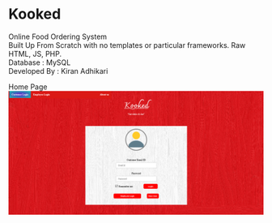 # Kooked

Online Food Ordering System <br>
Built Up From Scratch with no templates or particular frameworks.
Raw HTML, JS, PHP. <br>
Database : MySQL <br>
Developed By : Kiran Adhikari <br>

Home Page
![image](https://raw.githubusercontent.com/kiranadh1452/Kooked/master/Kooked%20Images/1%20Customer.png?token=ALTQMAKIM655Z56RGKNBFVDAPP4ZQ)
